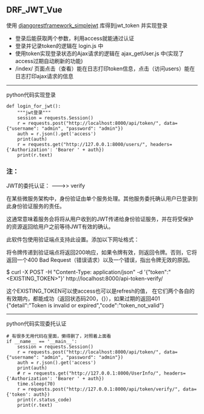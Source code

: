 ## DRF_JWT_Vue

使用 [djangorestframework_simplejwt](https://django-rest-framework-simplejwt.readthedocs.io/en/latest/) 库得到jwt_token 并实现登录

- 登录后能获取两个参数，利用access就能通过认证
- 登录并记录token的逻辑在 login.js 中
- 使用token实现登录状态的Ajax请求的逻辑在 ajax_getUser.js 中(实现了access过期自动刷新的功能)
- /index/ 页面点击（查看）能在日志打印token信息，点击（访问users）能在日志打印ajax请求的信息

---
python代码实现登录
```
def login_for_jwt():
    """jwt登录"""
    session = requests.Session()
    r = requests.post("http://localhost:8000/api/token/", data={"username": "admin", "password": "admin"})
    auth = r.json().get('access')
    print(auth)
    r = requests.get("http://127.0.0.1:8000/users/", headers={'Authorization': 'Bearer ' + auth})
    print(r.text)
```



### 注：
 JWT的委托认证： --->>  verify
 
 在某些微服务架构中，身份验证由单个服务处理。其他服务委托确认用户已登录到此身份验证服务的责任。
 
 这通常意味着服务会将将从用户收到的JWT传递给身份验证服务，并在将受保护的资源返回给用户之前等待JWT有效的确认。
  
  此软件包使用验证端点支持此设置。添加以下网址格式：
  
  将令牌传递到验证端点将返回200响应，如果令牌有效，则返回令牌。否则，它将返回一个400 Bad Request（错误请求）以及一个错误，指出令牌无效的原因。
 
 $ curl -X POST -H "Content-Type: application/json" -d '{"token":"<EXISTING_TOKEN>"}' http://localhost:8000/api-token-verify/
 
 这个EXISTING_TOKEN可以使access也可以是refresh的值， 在它们两个各自的有效期内，都能成功（返回状态码200，{}），如果过期的返回401 {"detail":"Token is invalid or expired","code":"token_not_valid"}


---
python代码实现委托认证

```
# 有很多无用代码在里面，懒得删了，对照着上面看
if __name__ == '__main__':
    session = requests.Session()
    r = requests.post("http://localhost:8000/api/token/", data={"username": "admin", "password": "admin"})
    auth = r.json().get('access')
    print(auth)
    # r = requests.get("http://127.0.0.1:8000/UserInfo/", headers={'Authorization': 'Bearer ' + auth})
    time.sleep(70)
    r = requests.post("http://127.0.0.1:8000/api/token/verify/", data={'token': auth})
    print(r.status_code)
    print(r.text)
```


